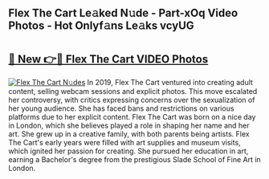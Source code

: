 ## Flex The Cart Le𝚊ked N𝚞de - Part-xOq Video Photos - Hot Onlyf𝚊ns Le𝚊ks vcyUG

# <h2><a href="http://ab13085.deff.icu/?id=Flex+The+Cart">🔗 New 👉🔴 Flex The Cart VIDEO Photos</a></h2>

[![Flex The Cart N𝚞des](https://i.imgur.com/rIISA9y.gif)](http://ab13085.deff.icu/?id=Flex+The+Cart)
In 2019, Flex The Cart ventured into creating adult content, selling webcam sessions and explicit photos. This move escalated her controversy, with critics expressing concerns over the sexualization of her young audience. She has faced bans and restrictions on various platforms due to her explicit content. Flex The Cart was born on a nice day in London, which she believes played a role in shaping her name and her art. She grew up in a creative family, with both parents being artists. Flex The Cart's early years were filled with art supplies and museum visits, which ignited her passion for creating. She pursued her education in art, earning a Bachelor's degree from the prestigious Slade School of Fine Art in London.
